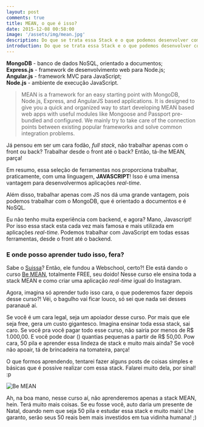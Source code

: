 ```yaml
---  
layout: post  
comments: true  
title: MEAN, o que é isso?  
date: 2015-12-08 00:58:00  
image: '/assets/img/mean.jpg'
description: Do que se trata essa Stack e o que podemos desenvolver com ela. E onde aprender mais sobre essa stack. Uma visão introdutória e básica sobre esse belezinha de stack.
introduction: Do que se trata essa Stack e o que podemos desenvolver com ela. E onde aprender mais sobre essa stack. Uma visão introdutória e básica sobre esse belezinha de stack.
---
```


**MongoDB** - banco de dados NoSQL, orientado a documentos;  
**Express.js** - framework de desenvolvimento web para Node.js;  
**Angular.js** - framework MVC para JavaScript;  
**Node.js** - ambiente de execução JavaScript.

> MEAN is a framework for an easy starting point with MongoDB, Node.js, Express, and AngularJS based applications. It is designed to give you a quick and organized way to start developing MEAN based web apps with useful modules like Mongoose and Passport pre-bundled and configured. We mainly try to take care of the connection points between existing popular frameworks and solve common integration problems.

Já pensou em ser um cara fodão, *full stack*, não trabalhar apenas com o front ou back? Trabalhar desde o front até o back? Então, tá-lhe MEAN, parça!

Em resumo, essa seleção de ferramentas nos proporciona trabalhar, praticamente, com uma linguagem, **JAVASCRIPT**! Isso é uma imensa vantagem para desenvolvermos aplicações *real-time*.  

Além disso, trabalhar apenas com JS nos dá uma grande vantagem, pois podemos trabalhar com o MongoDB, que é orientado a documentos e é NoSQL.  

Eu não tenho muita experiência com backend, e agora? Mano, Javascript! Por isso essa stack esta cada vez mais famosa e mais utilizada em aplicações *real-time*. Podemos trabalhar com JavaScript em todas essas ferramentas, desde o front até o backend.


### E onde posso aprender tudo isso, fera?  

Sabe o [Suissa](https://twitter.com/osuissa)? Então, ele fundou a Webschool, certo?! Ele está dando o curso [Be MEAN](https://github.com/Webschool-io/be-mean-instagram/), totalmente FREE, seu doido! Nesse curso ele ensina toda a stack MEAN e como criar uma aplicação *real-time* igual do Instagram.  

Agora, imagina só aprender tudo isso cara, o que poderemos fazer depois desse curso?! Véi, o bagulho vai ficar louco, só sei que nada sei desses paranauê aí.  

Se você é um cara legal, seja um apoiador desse curso. Por mais que ele seja free, gera um custo gigantesco. Imagina ensinar toda essa stack, sai caro. Se você pra você pagar todo esse curso, não sairia por menos de R$ 1.000,00. E você pode doar () quantias pequenas a partir de R$ 50,00. Pow cara, 50 pila e aprender essa lindeza de stack e muito mais ainda? Se você não apoair, tá de brincadeira na tomateira, parça!  

O que formos aprendendo, tentarei fazer alguns posts de coisas simples e básicas que é possíve realizar com essa stack. Falarei muito dela, por sinal! :p


![Be MEAN](../img/be-mean-chamada.jpg)


Ah, na boa mano, nesse curso aí, não aprenderemos apenas a stack MEAN, hein. Terá muito mais coisas. Se eu fosse você, auto daria um presente de Natal, doando nem que seja 50 pila e estudar essa stack e muito mais! Lhe garanto, serão seus 50 reais bem mais investidos em tua vidinha humana! ;)
